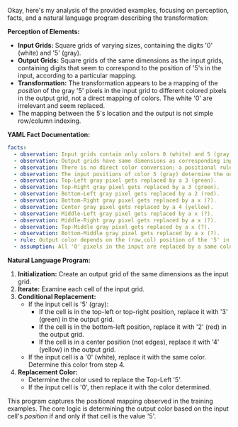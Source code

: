 Okay, here's my analysis of the provided examples, focusing on perception, facts, and a natural language program describing the transformation:

**Perception of Elements:**

*   **Input Grids:** Square grids of varying sizes, containing the digits '0' (white) and '5' (gray).
*   **Output Grids:** Square grids of the same dimensions as the input grids, containing digits that seem to correspond to the position of '5's in the input, according to a particular mapping.
*   **Transformation:** The transformation appears to be a mapping of the *position* of the gray '5' pixels in the input grid to different colored pixels in the output grid, not a direct mapping of colors. The white '0' are irrelevant and seem replaced.
* The mapping between the 5's location and the output is not simple row/column indexing.

**YAML Fact Documentation:**


```yaml
facts:
  - observation: Input grids contain only colors 0 (white) and 5 (gray).
  - observation: Output grids have same dimensions as corresponding input grids.
  - observation: There is no direct color conversion; a positional rule is applied.
  - observation: The input positions of color 5 (gray) determine the output color at that position.
  - observation: Top-Left gray pixel gets replaced by a 3 (green).
  - observation: Top-Right gray pixel gets replaced by a 3 (green).
  - observation: Bottom-Left gray pixel gets replaced by a 2 (red).
  - observation: Bottom-Right gray pixel gets replaced by a x (?).
  - observation: Center gray pixel gets replaced by a 4 (yellow).
  - observation: Middle-Left gray pixel gets replaced by a x (?).
  - observation: Middle-Right gray pixel gets replaced by a x (?).
  - observation: Top-Middle gray pixel gets replaced by a x (?).
  - observation: Bottom-Middle gray pixel gets replaced by a x (?).
  - rule: Output color depends on the (row,col) position of the '5' in the input.
  - assumption: All '0' pixels in the input are replaced by a same color in output.
```


**Natural Language Program:**

1.  **Initialization:** Create an output grid of the same dimensions as the input grid.
2.  **Iterate:** Examine each cell of the input grid.
3.  **Conditional Replacement:**
    *   If the input cell is '5' (gray):
        *   If the cell is in the top-left or top-right position, replace it with '3' (green) in the output grid.
        *   If the cell is in the bottom-left position, replace it with '2' (red) in the output grid.
        *   If the cell is in a center position (not edges), replace it with '4' (yellow) in the output grid.
    *   If the input cell is a '0' (white), replace it with the same color. Determine this color from step 4.
4. **Replacement Color:**
   * Determine the color used to replace the Top-Left '5'.
   * If the input cell is '0', then replace it with the color determined.

This program captures the positional mapping observed in the training examples. The core logic is determining the output color based on the input cell's *position* if and only if that cell is the value '5'.
